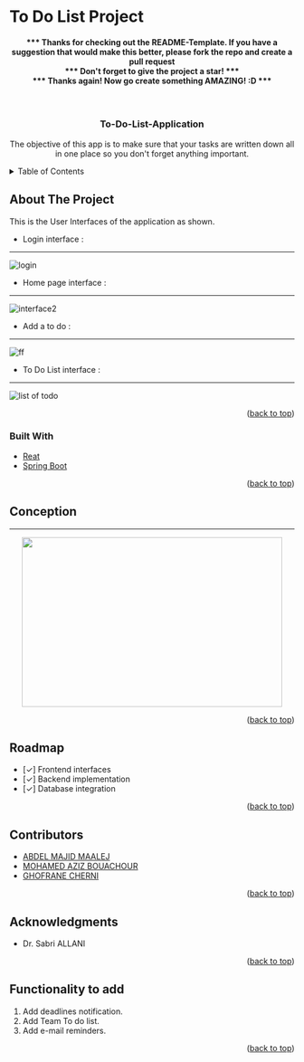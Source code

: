 # To Do List Project
<div id="top"></div>
<h4 align="center">
*** Thanks for checking out the README-Template. If you have a suggestion that would make this better, please fork the repo and create a pull request <br>
*** Don't forget to give the project a star! *** <br>
*** Thanks again! Now go create something AMAZING! :D ***
</h4>
<br />


<h3 align="center">To-Do-List-Application</h3>

  <p align="center">
    The objective of this app is to make sure that your tasks are written down all in one place so you don't forget anything important.
    <br />
</div>



<!-- TABLE OF CONTENTS -->
<details>
  <summary>Table of Contents</summary>
  <ol>
    <li>
      <a href="#about-the-project">About The Project</a>
      <ul>
        <li><a href="#built-with">Built With</a></li>
      </ul>
    </li>
    <li><a href="#usage">Conception</a></li>
    <li><a href="#roadmap">Roadmap</a></li>
    <li><a href="#contributeurs">Contributors</a></li>
    <li><a href="#acknowledgments">Acknowledgments</a></li>
    <li><a href="#bugs-to-fix">Functionality to add</a></li>
   
    
  </ol>
</details>



<!-- ABOUT THE PROJECT -->
## About The Project
This is the User Interfaces of the application as shown.
- Login interface : 
***************
![login](https://user-images.githubusercontent.com/99918658/235682479-b29a4abf-0d5d-4ca3-8a53-51be7df0e8a9.jpg)
- Home page interface :
***************
![interface2](https://user-images.githubusercontent.com/99918658/235683628-b466e8b1-bd7c-4d98-84cc-1d8c04caebc9.png)
- Add a to do :
***************
![ff](https://user-images.githubusercontent.com/99918658/235689495-faa7a6bc-ce07-4d84-8316-8e2a74b3e775.jpg)
- To Do List interface :
***************
![list of todo](https://user-images.githubusercontent.com/99918658/235689915-e6021192-2307-41fa-b399-dc7275501d36.jpg)


<p align="right">(<a href="#top">back to top</a>)</p>



### Built With

* [Reat](https://react.dev/)
* [Spring Boot](https://spring.io/)
<p align="right">(<a href="#top">back to top</a>)</p>





<!-- Conception -->
## Conception
*******************
<p align="center">
  <img width="460" height="300" src="https://user-images.githubusercontent.com/99918658/235695974-b2a7c057-98cb-4632-8794-5e501e1fdd2c.png">
</p>


<p align="right">(<a href="#top">back to top</a>)</p>

<!-- ROADMAP -->
## Roadmap

- [✓] Frontend interfaces
- [✓] Backend implementation
- [✓] Database integration

<p align="right">(<a href="#top">back to top</a>)</p>



<!-- Contributors -->
## Contributors

* [ABDEL MAJID MAALEJ](https://github.com/AbdelMajidMaalej)
* [MOHAMED AZIZ BOUACHOUR](https://github.com/Bouachour-Med-Aziz)
* [GHOFRANE CHERNI](https://github.com/Ghoffff)

<p align="right">(<a href="#top">back to top</a>)</p>

<!-- ACKNOWLEDGMENTS -->
## Acknowledgments

* Dr. Sabri ALLANI

<p align="right">(<a href="#top">back to top</a>)</p>


<!-- Functionality to add -->
## Functionality to add

1. Add deadlines notification.
2. Add Team To do list.
3. Add e-mail reminders.


<p align="right">(<a href="#top">back to top</a>)</p>


